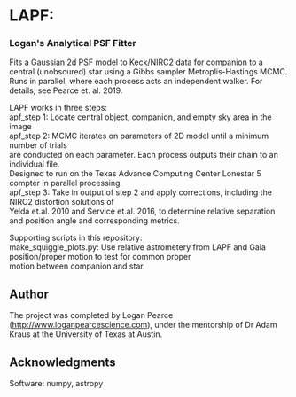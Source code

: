 # LAPF:
### Logan's Analytical PSF Fitter

Fits a Gaussian 2d PSF model to Keck/NIRC2 data for companion to a central (unobscured) star
using a Gibbs sampler Metroplis-Hastings MCMC.  Runs in parallel, where each process acts an 
independent walker.  For details, see Pearce et. al. 2019.

LAPF works in three steps: <br>
       apf_step 1: Locate central object, companion, and empty sky area in the image <br>
       apf_step 2: MCMC iterates on parameters of 2D model until a minimum number of trials <br>
               are conducted on each parameter.  Each process outputs their chain to an <br>
               individual file. <br>
               Designed to run on the Texas Advance Computing Center Lonestar 5 compter in parallel processing <br>
       apf_step 3: Take in output of step 2 and apply corrections, including the NIRC2 distortion solutions of <br>
               Yelda et.al. 2010 and Service et.al. 2016, to determine relative separation <br>
               and position angle and corresponding metrics. <br>

Supporting scripts in this repository: <br>
make_squiggle_plots.py: Use relative astrometery from LAPF and Gaia position/proper motion to test for common proper <br>
motion between companion and star.



## Author
The project was completed by Logan Pearce (http://www.loganpearcescience.com), under the mentorship of Dr Adam Kraus at the University of Texas at Austin.


## Acknowledgments


Software:
numpy, astropy


